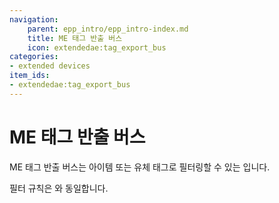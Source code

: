 ```yaml
---
navigation:
    parent: epp_intro/epp_intro-index.md
    title: ME 태그 반출 버스
    icon: extendedae:tag_export_bus
categories:
- extended devices
item_ids:
- extendedae:tag_export_bus
---
```


# ME 태그 반출 버스

<GameScene zoom="8" background="transparent">
  <ImportStructure src="../structure/cable_tag_export_bus.snbt"></ImportStructure>
</GameScene>

ME 태그 반출 버스는 아이템 또는 유체 태그로 필터링할 수 있는 <ItemLink id="ae2:export_bus" />입니다.

필터 규칙은 <ItemLink id="extendedae:tag_storage_bus" />와 동일합니다.

